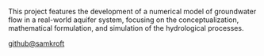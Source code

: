 This project features the development of a numerical model of groundwater flow in a real-world aquifer system, focusing on the conceptualization, mathematical formulation, and simulation of the hydrological processes.

[github@samkroft](https://github.com/samkroft/numerical_modelling_of_groundwater_flow/)
